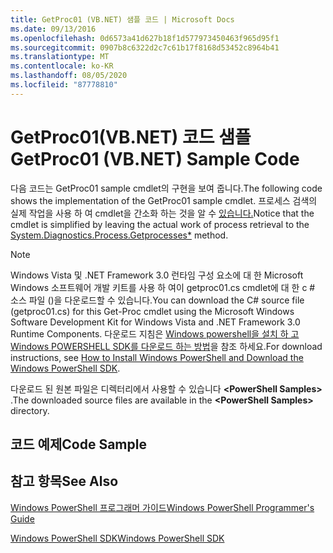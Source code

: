 ```yaml
---
title: GetProc01 (VB.NET) 샘플 코드 | Microsoft Docs
ms.date: 09/13/2016
ms.openlocfilehash: 0d6573a41d627b18f1d577973450463f965d95f1
ms.sourcegitcommit: 0907b8c6322d2c7c61b17f8168d53452c8964b41
ms.translationtype: MT
ms.contentlocale: ko-KR
ms.lasthandoff: 08/05/2020
ms.locfileid: "87778810"
---
```

# <a name="getproc01-vbnet-sample-code"></a><span data-ttu-id="a7298-102">GetProc01(VB.NET) 코드 샘플</span><span class="sxs-lookup"><span data-stu-id="a7298-102">GetProc01 (VB.NET) Sample Code</span></span>

<span data-ttu-id="a7298-103">다음 코드는 GetProc01 sample cmdlet의 구현을 보여 줍니다.</span><span class="sxs-lookup"><span data-stu-id="a7298-103">The following code shows the implementation of the GetProc01 sample cmdlet.</span></span> <span data-ttu-id="a7298-104">프로세스 검색의 실제 작업을 사용 하 여 cmdlet을 간소화 하는 것을 알 수 [있습니다.](/dotnet/api/System.Diagnostics.Process.GetProcesses)</span><span class="sxs-lookup"><span data-stu-id="a7298-104">Notice that the cmdlet is simplified by leaving the actual work of process retrieval to the [System.Diagnostics.Process.Getprocesses\*](/dotnet/api/System.Diagnostics.Process.GetProcesses) method.</span></span>

> [!NOTE]
> <span data-ttu-id="a7298-105">Windows Vista 및 .NET Framework 3.0 런타임 구성 요소에 대 한 Microsoft Windows 소프트웨어 개발 키트를 사용 하 여이 getproc01.cs cmdlet에 대 한 c # 소스 파일 ()을 다운로드할 수 있습니다.</span><span class="sxs-lookup"><span data-stu-id="a7298-105">You can download the C# source file (getproc01.cs) for this Get-Proc cmdlet using the Microsoft Windows Software Development Kit for Windows Vista and .NET Framework 3.0 Runtime Components.</span></span> <span data-ttu-id="a7298-106">다운로드 지침은 [Windows powershell을 설치 하 고 Windows POWERSHELL SDK를 다운로드 하는 방법](/powershell/scripting/developer/installing-the-windows-powershell-sdk)을 참조 하세요.</span><span class="sxs-lookup"><span data-stu-id="a7298-106">For download instructions, see [How to Install Windows PowerShell and Download the Windows PowerShell SDK](/powershell/scripting/developer/installing-the-windows-powershell-sdk).</span></span>
>
> <span data-ttu-id="a7298-107">다운로드 된 원본 파일은 디렉터리에서 사용할 수 있습니다 **\<PowerShell Samples>** .</span><span class="sxs-lookup"><span data-stu-id="a7298-107">The downloaded source files are available in the **\<PowerShell Samples>** directory.</span></span>

## <a name="code-sample"></a><span data-ttu-id="a7298-108">코드 예제</span><span class="sxs-lookup"><span data-stu-id="a7298-108">Code Sample</span></span>

<!-- TODO!!!: review snippet reference  [!CODE [msh_samplesgetproc01#getproc01vball](msh_samplesgetproc01#getproc01vball)]  -->

## <a name="see-also"></a><span data-ttu-id="a7298-109">참고 항목</span><span class="sxs-lookup"><span data-stu-id="a7298-109">See Also</span></span>

[<span data-ttu-id="a7298-110">Windows PowerShell 프로그래머 가이드</span><span class="sxs-lookup"><span data-stu-id="a7298-110">Windows PowerShell Programmer's Guide</span></span>](./windows-powershell-programmer-s-guide.md)

[<span data-ttu-id="a7298-111">Windows PowerShell SDK</span><span class="sxs-lookup"><span data-stu-id="a7298-111">Windows PowerShell SDK</span></span>](../windows-powershell-reference.md)
